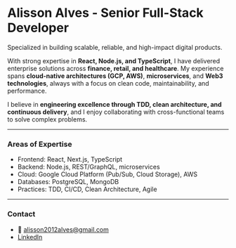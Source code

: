 # Alisson Alves - Senior Full-Stack Developer

Specialized in building scalable, reliable, and high-impact digital products.  

With strong expertise in **React, Node.js, and TypeScript**, I have delivered enterprise solutions across **finance, retail, and healthcare**. My experience spans **cloud-native architectures (GCP, AWS)**, **microservices**, and **Web3 technologies**, always with a focus on clean code, maintainability, and performance.  

I believe in **engineering excellence through TDD, clean architecture, and continuous delivery**, and I enjoy collaborating with cross-functional teams to solve complex problems.  

---

### Areas of Expertise
- Frontend: React, Next.js, TypeScript  
- Backend: Node.js, REST/GraphQL, microservices  
- Cloud: Google Cloud Platform (Pub/Sub, Cloud Storage), AWS  
- Databases: PostgreSQL, MongoDB  
- Practices: TDD, CI/CD, Clean Architecture, Agile  

---

### Contact
- 📩 alisson2012alves@gmail.com  
- [LinkedIn](https://www.linkedin.com/in/alissonsampaio/)  
